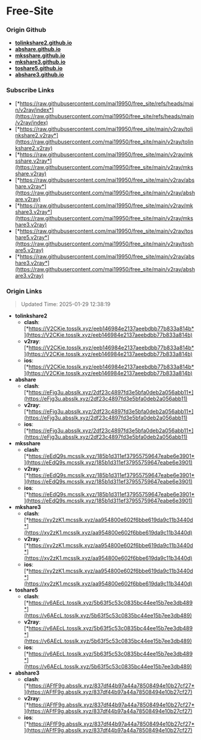 # Free-Site

### Origin Github

- [**tolinkshare2.github.io**](https://github.com/tolinkshare2/tolinkshare2.github.io)
- [**abshare.github.io**](https://github.com/abshare/abshare.github.io)
- [**mksshare.github.io**](https://github.com/mksshare/mksshare.github.io)
- [**mkshare3.github.io**](https://github.com/mkshare3/mkshare3.github.io)
- [**toshare5.github.io**](https://github.com/toshare5/toshare5.github.io)
- [**abshare3.github.io**](https://github.com/abshare3/abshare3.github.io)

### Subscribe Links

- [*https://raw.githubusercontent.com/mai19950/free_site/refs/heads/main/v2ray/index*](https://raw.githubusercontent.com/mai19950/free_site/refs/heads/main/v2ray/index)
- [*https://raw.githubusercontent.com/mai19950/free_site/main/v2ray/tolinkshare2.v2ray*](https://raw.githubusercontent.com/mai19950/free_site/main/v2ray/tolinkshare2.v2ray)
- [*https://raw.githubusercontent.com/mai19950/free_site/main/v2ray/mksshare.v2ray*](https://raw.githubusercontent.com/mai19950/free_site/main/v2ray/mksshare.v2ray)
- [*https://raw.githubusercontent.com/mai19950/free_site/main/v2ray/abshare.v2ray*](https://raw.githubusercontent.com/mai19950/free_site/main/v2ray/abshare.v2ray)
- [*https://raw.githubusercontent.com/mai19950/free_site/main/v2ray/mkshare3.v2ray*](https://raw.githubusercontent.com/mai19950/free_site/main/v2ray/mkshare3.v2ray)
- [*https://raw.githubusercontent.com/mai19950/free_site/main/v2ray/toshare5.v2ray*](https://raw.githubusercontent.com/mai19950/free_site/main/v2ray/toshare5.v2ray)
- [*https://raw.githubusercontent.com/mai19950/free_site/main/v2ray/abshare3.v2ray*](https://raw.githubusercontent.com/mai19950/free_site/main/v2ray/abshare3.v2ray)

### Origin Links

> Updated Time: 2025-01-29 12:38:19

- **tolinkshare2**
  - **clash**: [*https://V2CKie.tosslk.xyz/eeb146984e2137aeebdbb77b833a814b*](https://V2CKie.tosslk.xyz/eeb146984e2137aeebdbb77b833a814b)
  - **v2ray**: [*https://V2CKie.tosslk.xyz/eeb146984e2137aeebdbb77b833a814b*](https://V2CKie.tosslk.xyz/eeb146984e2137aeebdbb77b833a814b)
  - **ios**: [*https://V2CKie.tosslk.xyz/eeb146984e2137aeebdbb77b833a814b*](https://V2CKie.tosslk.xyz/eeb146984e2137aeebdbb77b833a814b)
- **abshare**
  - **clash**: [*https://eFjg3u.absslk.xyz/2df23c4897fd3e5bfa0deb2a056abb11*](https://eFjg3u.absslk.xyz/2df23c4897fd3e5bfa0deb2a056abb11)
  - **v2ray**: [*https://eFjg3u.absslk.xyz/2df23c4897fd3e5bfa0deb2a056abb11*](https://eFjg3u.absslk.xyz/2df23c4897fd3e5bfa0deb2a056abb11)
  - **ios**: [*https://eFjg3u.absslk.xyz/2df23c4897fd3e5bfa0deb2a056abb11*](https://eFjg3u.absslk.xyz/2df23c4897fd3e5bfa0deb2a056abb11)
- **mksshare**
  - **clash**: [*https://eEdQ9s.mcsslk.xyz/185b1d311ef37955759647eabe6e3901*](https://eEdQ9s.mcsslk.xyz/185b1d311ef37955759647eabe6e3901)
  - **v2ray**: [*https://eEdQ9s.mcsslk.xyz/185b1d311ef37955759647eabe6e3901*](https://eEdQ9s.mcsslk.xyz/185b1d311ef37955759647eabe6e3901)
  - **ios**: [*https://eEdQ9s.mcsslk.xyz/185b1d311ef37955759647eabe6e3901*](https://eEdQ9s.mcsslk.xyz/185b1d311ef37955759647eabe6e3901)
- **mkshare3**
  - **clash**: [*https://xy2zK1.mcsslk.xyz/aa954800e602f6bbe619da9c11b3440d*](https://xy2zK1.mcsslk.xyz/aa954800e602f6bbe619da9c11b3440d)
  - **v2ray**: [*https://xy2zK1.mcsslk.xyz/aa954800e602f6bbe619da9c11b3440d*](https://xy2zK1.mcsslk.xyz/aa954800e602f6bbe619da9c11b3440d)
  - **ios**: [*https://xy2zK1.mcsslk.xyz/aa954800e602f6bbe619da9c11b3440d*](https://xy2zK1.mcsslk.xyz/aa954800e602f6bbe619da9c11b3440d)
- **toshare5**
  - **clash**: [*https://v6AEcL.tosslk.xyz/5b63f5c53c0835bc44ee15b7ee3db489*](https://v6AEcL.tosslk.xyz/5b63f5c53c0835bc44ee15b7ee3db489)
  - **v2ray**: [*https://v6AEcL.tosslk.xyz/5b63f5c53c0835bc44ee15b7ee3db489*](https://v6AEcL.tosslk.xyz/5b63f5c53c0835bc44ee15b7ee3db489)
  - **ios**: [*https://v6AEcL.tosslk.xyz/5b63f5c53c0835bc44ee15b7ee3db489*](https://v6AEcL.tosslk.xyz/5b63f5c53c0835bc44ee15b7ee3db489)
- **abshare3**
  - **clash**: [*https://AFfF9g.absslk.xyz/837df44b97a44a78508494e10b27cf27*](https://AFfF9g.absslk.xyz/837df44b97a44a78508494e10b27cf27)
  - **v2ray**: [*https://AFfF9g.absslk.xyz/837df44b97a44a78508494e10b27cf27*](https://AFfF9g.absslk.xyz/837df44b97a44a78508494e10b27cf27)
  - **ios**: [*https://AFfF9g.absslk.xyz/837df44b97a44a78508494e10b27cf27*](https://AFfF9g.absslk.xyz/837df44b97a44a78508494e10b27cf27)
